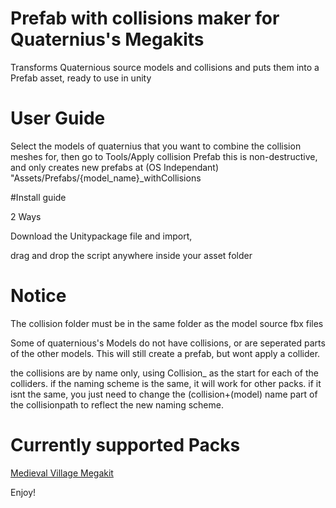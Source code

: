 # Prefab with collisions maker for Quaternius's Megakits


Transforms Quaternious source models and collisions and puts them into a Prefab asset, ready to use in unity

# User Guide

Select the models of quaternius that you want to combine the collision meshes for, then go to Tools/Apply collision Prefab
this is non-destructive, and only creates new prefabs at (OS Independant) "Assets/Prefabs/{model_name}_withCollisions

#Install guide

2 Ways

Download the Unitypackage file and import,

drag and drop the script anywhere inside your asset folder


# Notice 

The collision folder must be in the same folder as the model source fbx files

Some of quaternious's Models do not have collisions, or are seperated parts of the other models. This will still create a prefab, but wont apply a collider. 

the collisions are by name only, using Collision_ as the start for each of the colliders. if the naming scheme is the same, it will work for other packs.
if it isnt the same, you just need to change the (collision+(model) name part of the collisionpath to reflect the new naming scheme.


# Currently supported Packs

[Medieval Village Megakit](https://quaternius.com/packs/medievalvillagemegakit.html)



Enjoy!

